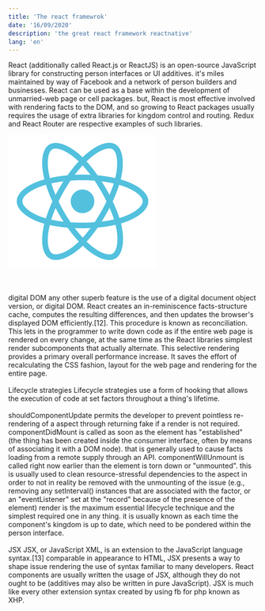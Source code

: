 ```yaml
---
title: 'The react framewrok'
date: '16/09/2020'
description: 'the great react framework reactnative'
lang: 'en'
---
```



React (additionally called React.js or ReactJS) is an open-source JavaScript library for constructing person interfaces or UI additives. it's miles maintained by way of Facebook and a network of person builders and businesses. React can be used as a base within the development of unmarried-web page or cell packages. but, React is most effective involved with rendering facts to the DOM, and so growing to React packages usually requires the usage of extra libraries for kingdom control and routing. Redux and React Router are respective examples of such libraries.


![react](./react.png)

<br><br>
digital DOM
any other superb feature is the use of a digital document object version, or digital DOM. React creates an in-reminiscence facts-structure cache, computes the resulting differences, and then updates the browser's displayed DOM efficiently.[12]. This procedure is known as reconciliation. This lets in the programmer to write down code as if the entire web page is rendered on every change, at the same time as the React libraries simplest render subcomponents that actually alternate. This selective rendering provides a primary overall performance increase. It saves the effort of recalculating the CSS fashion, layout for the web page and rendering for the entire page.
<br><br>
Lifecycle strategies
Lifecycle strategies use a form of hooking that allows the execution of code at set factors throughout a thing's lifetime.
<br><br>
shouldComponentUpdate permits the developer to prevent pointless re-rendering of a aspect through returning fake if a render is not required.
componentDidMount is called as soon as the element has "established" (the thing has been created inside the consumer interface, often by means of associating it with a DOM node). that is generally used to cause facts loading from a remote supply through an API.
componentWillUnmount is called right now earlier than the element is torn down or "unmounted". this is usually used to clean resource-stressful dependencies to the aspect in order to not in reality be removed with the unmounting of the issue (e.g., removing any setInterval() instances that are associated with the factor, or an "eventListener" set at the "record" because of the presence of the element)
render is the maximum essential lifecycle technique and the simplest required one in any thing. it is usually known as each time the component's kingdom is up to date, which need to be pondered within the person interface.
<br><br>
JSX
JSX, or JavaScript XML, is an extension to the JavaScript language syntax.[13] comparable in appearance to HTML, JSX presents a way to shape issue rendering the use of syntax familiar to many developers. React components are usually written the usage of JSX, although they do not ought to be (additives may also be written in pure JavaScript). JSX is much like every other extension syntax created by using fb for php known as XHP.
